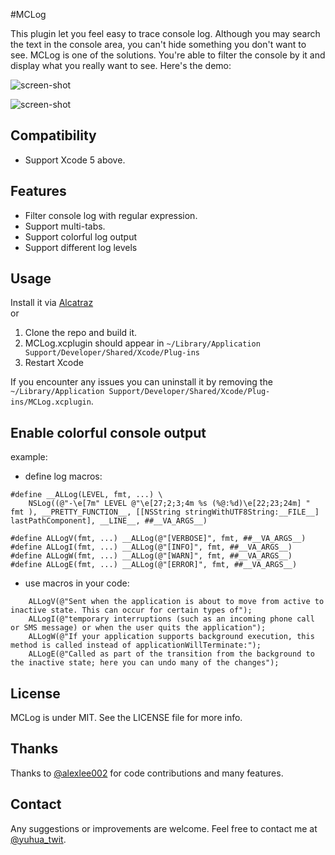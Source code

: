 #MCLog

This plugin let you feel easy to trace console log. Although you may search the text in the console area, you can't hide something you don't want to see. MCLog is one of the solutions. You're able to filter the console by it and display what you really want to see. Here's the demo:

![screen-shot](https://rawgithub.com/yuhua-chen/MCLog/master/MCLogScreenshot.gif)

![screen-shot](https://raw.githubusercontent.com/alexlee002/MCLog/master/MCLog-colorful-logs.png)

 
## Compatibility

 - Support Xcode 5 above.
 
## Features 
 - Filter console log with regular expression.
 - Support multi-tabs.
 - Support colorful log output
 - Support different log levels 

## Usage

Install it via [Alcatraz](http://alcatraz.io/)  
or  
 1. Clone the repo and build it.
 2. MCLog.xcplugin should appear in `~/Library/Application Support/Developer/Shared/Xcode/Plug-ins`
 3. Restart Xcode  

If you encounter any issues you can uninstall it by removing the `~/Library/Application Support/Developer/Shared/Xcode/Plug-ins/MCLog.xcplugin`.

## Enable colorful console output

example:

- define log macros:

```
#define __ALLog(LEVEL, fmt, ...) \
    NSLog((@"-\e[7m" LEVEL @"\e[27;2;3;4m %s (%@:%d)\e[22;23;24m] " fmt ), __PRETTY_FUNCTION__, [[NSString stringWithUTF8String:__FILE__] lastPathComponent], __LINE__, ##__VA_ARGS__)

#define ALLogV(fmt, ...) __ALLog(@"[VERBOSE]", fmt, ##__VA_ARGS__)
#define ALLogI(fmt, ...) __ALLog(@"[INFO]", fmt, ##__VA_ARGS__)
#define ALLogW(fmt, ...) __ALLog(@"[WARN]", fmt, ##__VA_ARGS__)
#define ALLogE(fmt, ...) __ALLog(@"[ERROR]", fmt, ##__VA_ARGS__)
```

- use macros in your code:

```
    ALLogV(@"Sent when the application is about to move from active to inactive state. This can occur for certain types of");
    ALLogI(@"temporary interruptions (such as an incoming phone call or SMS message) or when the user quits the application");
    ALLogW(@"If your application supports background execution, this method is called instead of applicationWillTerminate:");
    ALLogE(@"Called as part of the transition from the background to the inactive state; here you can undo many of the changes");
```


## License

MCLog is under MIT.  See the LICENSE file for more info.

## Thanks

Thanks to [@alexlee002](https://github.com/alexlee002) for code contributions and many features.

## Contact

Any suggestions or improvements are welcome. Feel free to contact me at [@yuhua_twit](https://twitter.com/yuhua_twit).
